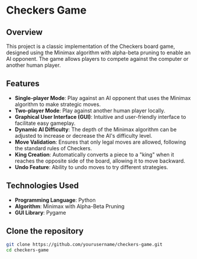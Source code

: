 # Checkers Game

## Overview
This project is a classic implementation of the Checkers board game, designed using the Minimax algorithm with alpha-beta pruning to enable an AI opponent. The game allows players to compete against the computer or another human player.

## Features

- **Single-player Mode**: Play against an AI opponent that uses the Minimax algorithm to make strategic moves.
- **Two-player Mode**: Play against another human player locally.
- **Graphical User Interface (GUI)**: Intuitive and user-friendly interface to facilitate easy gameplay.
- **Dynamic AI Difficulty**: The depth of the Minimax algorithm can be adjusted to increase or decrease the AI's difficulty level.
- **Move Validation**: Ensures that only legal moves are allowed, following the standard rules of Checkers.
- **King Creation**: Automatically converts a piece to a "king" when it reaches the opposite side of the board, allowing it to move backward.
- **Undo Feature**: Ability to undo moves to try different strategies.

## Technologies Used

- **Programming Language**: Python
- **Algorithm**: Minimax with Alpha-Beta Pruning
- **GUI Library**: Pygame

## Clone the repository
```bash
git clone https://github.com/yourusername/checkers-game.git
cd checkers-game
